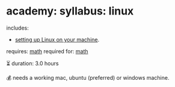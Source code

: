 # academy: syllabus: linux

includes:
- [setting up Linux on your machine](https://github.com/kamangir/bluer-ai).

requires: [math](./math.md)
required for: [math](./math.md)

⏳ duration: 3.0 hours

💰 needs a working mac, ubuntu (preferred) or windows machine.


